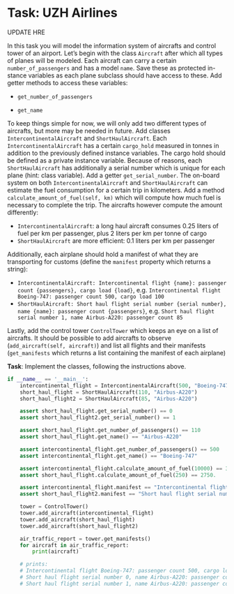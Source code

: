 # Task: UZH Airlines
UPDATE HRE

In this task you will model the information system of aircrafts and control tower of an airport. Let’s begin with the class `Aircraft` after which all types of planes will be modeled. Each aircraft can carry a certain `number_of_passengers` and has a model `name`. Save these as protected in- stance variables as each plane subclass should have access to these. Add getter methods to access these variables:

- `get_number_of_passengers`

- `get_name`

To keep things simple for now, we will only add two different types of aircrafts, but more may be needed in future. Add classes `IntercontinentalAircraft` and `ShortHaulAircraft`. Each `IntercontinentalAircraft` has a certain `cargo_hold` measured in tonnes in addition to the previously defined instance variables. The cargo hold should be defined as a private instance variable.
Because of reasons, each `ShortHaulAircraft` has additionally a serial number which is unique for each plane (hint: class variable). Add a getter `get_serial_number`.
The on-board system on both `IntercontinentalAircraft` and `ShortHaulAircraft` can estimate the fuel consumption for a certain trip in kilometers. Add a method `calculate_amount_of_fuel(self, km)` which will compute how much fuel is necessary to complete the trip. The aircrafts however
compute the amount differently:

- `IntercontinentalAircraft`: a long haul aircraft consumes 0.25 liters of fuel per km per passenger, plus 2 liters per km per tonne of cargo
- `ShortHaulAircraft` are more efficient: 0.1 liters per km per passenger

Additionally, each airplane should hold a manifest of what they are transporting for customs
(define the `manifest` property which returns a string):

- `IntercontinentalAircraft: Intercontinental flight {name}: passenger count {passengers}, cargo load {load}`, e.g. `Intercontinental flight Boeing-747: passenger count
  500, cargo load 100`
- `ShortHaulAircraft: Short haul flight serial number {serial number}, name {name}: passenger count {passengers}`, e.g. `Short haul flight serial number 1, name Airbus-A220: passenger count 85`

Lastly, add the control tower `ControlTower` which keeps an eye on a list of aircrafts. It should be possible to add aircrafts to observe (`add_aircraft(self, aircraft)`) and list all flights and their manifests (`get_manifests` which returns a list containing the manifest of each airplane)

**Task**: Implement the classes, following the instructions above.



```python
if __name__ == '__main__':
    intercontinental_flight = IntercontinentalAircraft(500, "Boeing-747", 100)
    short_haul_flight = ShortHaulAircraft(110, "Airbus-A220")
    short_haul_flight2 = ShortHaulAircraft(85, "Airbus-A220")

    assert short_haul_flight.get_serial_number() == 0
    assert short_haul_flight2.get_serial_number() == 1

    assert short_haul_flight.get_number_of_passengers() == 110
    assert short_haul_flight.get_name() == "Airbus-A220"

    assert intercontinental_flight.get_number_of_passengers() == 500
    assert intercontinental_flight.get_name() == "Boeing-747"

    assert intercontinental_flight.calculate_amount_of_fuel(10000) == 3250000.
    assert short_haul_flight.calculate_amount_of_fuel(250) == 2750.

    assert intercontinental_flight.manifest == "Intercontinental flight Boeing-747: passenger count 500, cargo load 100"
    assert short_haul_flight2.manifest == "Short haul flight serial number 1, name Airbus-A220: passenger count 85"

    tower = ControlTower()
    tower.add_aircraft(intercontinental_flight)
    tower.add_aircraft(short_haul_flight)
    tower.add_aircraft(short_haul_flight2)

    air_traffic_report = tower.get_manifests()
    for aircraft in air_traffic_report:
        print(aircraft)

    # prints:
    # Intercontinental flight Boeing-747: passenger count 500, cargo load 100
    # Short haul flight serial number 0, name Airbus-A220: passenger count 110
    # Short haul flight serial number 1, name Airbus-A220: passenger count 85

```

